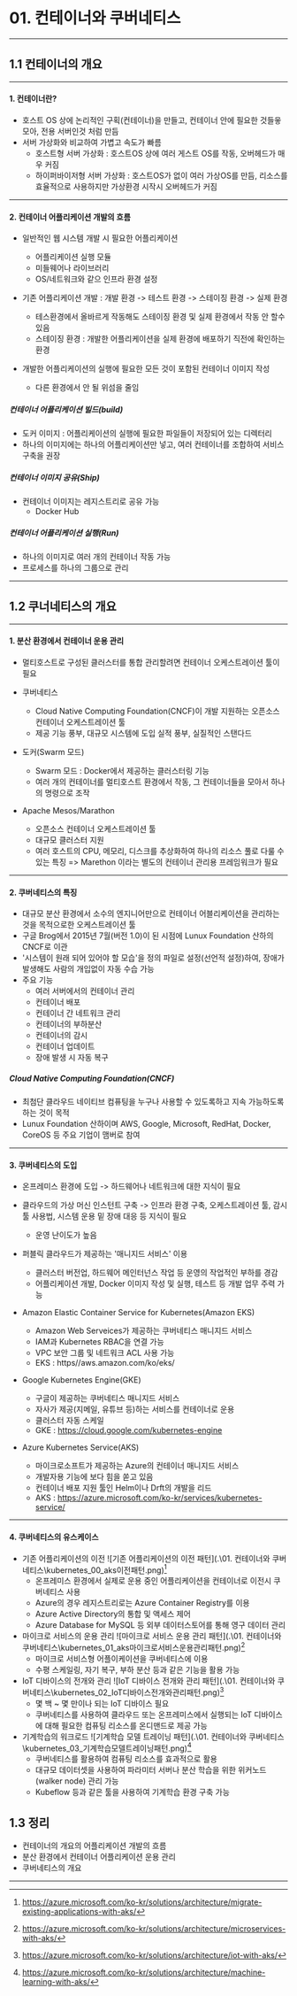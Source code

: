 # 01. 컨테이너와 쿠버네티스

---
## 1.1 컨테이너의 개요


---
#### 1. 컨테이너란? 
* 호스트 OS 상에 논리적인 구획(컨테이너)을 만들고, 컨테이너 안에 필요한 것들읗 모아, 전용 서버인것 처럼 만듬
* 서버 가상화와 비교하여 가볍고 속도가 빠름
	- 호스트형 서버 가상화 : 호스트OS 상에 여러 게스트 OS를 작동, 오버헤드가 매우 커짐
	- 하이퍼바이저형 서버 가상화 : 호스트OS가 없이 여러 가상OS를 만듬, 리소스를 효율적으로 사용하지만 가상환경 시작시 오버헤드가 커짐

---
#### 2. 컨테이너 어플리케이션 개발의 흐름
* 일반적인 웹 시스템 개발 시 필요한 어플리케이션
	- 어플리케이션 실행 모듈
	- 미들웨어나 라이브러리
	- OS/네트워크와 같으 인프라 환경 설정
	
* 기존 어플리케이션 개발 : 개발 환경 -> 테스트 환경 -> 스테이징 환경 -> 실제 환경
	- 테스환경에서 올바르게 작동해도 스테이징 환경 및 실제 환경에서 작동 안 할수 있음
	- 스테이징 환경 : 개발한 어플리케이션을 실제 환경에 배포하기 직전에 확인하는 환경
* 개발한 어플리케이션의 실행에 필요한 모든 것이 포함된 컨테이너 이미지 작성
	- 다른 환경에서 안 될 위섬을 줄임
	
##### 컨테이너 어플리케이션 빌드(build)
* 도커 이미지 : 어플리케이션의 실행에 필요한 파일들이 저장되어 있는 디렉터리
* 하나의 이미지에는 하나의 어플리케이션만 넣고, 여러 컨테이너를 조합하여 서비스 구축을 권장

##### 컨테이너 이미지 공유(Ship)
* 컨테이너 이미지는 레지스트리로 공유 가능
	- Docker Hub

##### 컨테이너 어플리케이션 실행(Run)
* 하나의 이미지로 여러 개의 컨테이너 작동 가능
* 프로세스를 하나의 그룹으로 관리

---
## 1.2 쿠너네티스의 개요

---
#### 1. 분산 환경에서 컨테이너 운용 관리
* 멀티호스트로 구성된 클러스터를 통합 관리할려면 컨테이너 오케스트레이션 툴이 필요

* 쿠버네티스
	- Cloud Native Computing Foundation(CNCF)이 개발 지원하는 오픈소스 컨테이너 오케스트레이션 툴
	- 제공 기능 풍부, 대규모 시스템에 도입 실적 풍부, 실질적인 스탠다드
* 도커(Swarm 모드)
	- Swarm 모드 : Docker에서 제공하는 클러스터링 기능
	- 여러 개의 컨테이너를 멀티호스트 환경에서 작동, 그 컨테이너들을 모아서 하나의 명령으로 조작
* Apache Mesos/Marathon
	- 오픈소스 컨테이너 오케스트레이션 툴
	- 대규모 클러스터 지원
	- 여러 호스트의 CPU, 메모리, 디스크를 추상화하여 하나의 리소스 풀로 다룰 수 있는 특징
    => Marethon 이라는 별도의 컨테이너 관리용 프레임워크가 필요
	
---
#### 2. 쿠버네티스의 특징
* 대규모 분산 환경에서 소수의 엔지니어만으로 컨테이너 어블리케이션을 관리하는 것을 목적으로한 오케스트레이션 툴
* 구글 Brog에서 2015년 7월(버전 1.0)이 된 시점에 Lunux Foundation 산하의 CNCF로 이관
* '시스템이 원래 되어 있어야 할 모습'을 정의 파일로 설정(선언적 설정)하여, 장애가 발생해도 사람의 개입없이 자동 수습 가능
* 주요 기능	
    - 여러 서버에서의 컨테이너 관리
	- 컨테이너 배포
    - 컨테이너 간 네트워크 관리
    - 컨테이너의 부하분산
    - 컨테이너의 감시
    - 컨테이너 업데이트
	- 장애 발생 시 자동 복구

##### Cloud Native Computing Foundation(CNCF)
* 최첨단 클라우드 네이티브 컴퓨팅을 누구나 사용할 수 있도록하고 지속 가능하도록 하는 것이 목적
* Lunux Foundation 산하이며 AWS, Google, Microsoft, RedHat, Docker, CoreOS 등 주요 기업이 맴버로 참여

---
#### 3. 쿠버네티스의 도입
* 온프레미스 환경에 도입 -> 하드웨어나 네트워크에 대한 지식이 필요
* 클라우드의 가상 머신 인스턴트 구축 -> 인프라 환경 구축, 오케스트레이션 툴, 감시 툴 사용법, 시스템 운용 밑 장애 대응 등 지식이 필요
    - 운영 난이도가 높음
* 퍼블릭 클라우드가 제공하는 '매니지드 서비스' 이용
    - 클러스터 버전업, 하드웨어 메인터넌스 작업 등 운영의 작업적인 부하를 경감
    - 어플리케이션 개발, Docker 이미지 작성 및 실행, 테스트 등 개발 업무 주력 가능

* Amazon Elastic Container Service for Kubernetes(Amazon EKS)
	- Amazon Web Serveices가 제공하는 쿠버네티스 매니지드 서비스
	- IAM과 Kubernetes RBAC을 연결 가능
	- VPC 보안 그룹 및 네트워크 ACL 사용 가능
	- EKS : https//aws.amazon.com/ko/eks/
* Google Kubernetes Engine(GKE)
	- 구글이 제공하는 쿠버네티스 매니지드 서비스
	- 자사가 제공(지메일, 유튜브 등)하는 서비스를 컨테이너로 운용
	- 클러스터 자동 스케일
	- GKE : https://cloud.google.com/kubernetes-engine
* Azure Kubernetes Service(AKS)
	- 마이크로소프트가 제공하는 Azure의 컨테이너 매니지드 서비스
	- 개발자용 기능에 보다 힘을 쏟고 있음
	- 컨테이너 배포 지원 툴인 Helm이나 Drft의 개발을 리드
	- AKS : https://azure.microsoft.com/ko-kr/services/kubernetes-service/
	
---
#### 4. 쿠버네티스의 유스케이스
* 기존 어플리케이션의 이전
![기존 어플리케이션의 이전 패턴](.\01. 컨테이너와 쿠버네티스\kubernetes_00_aks이전패턴.png)[^출처]
	- 온프레미스 환경에서 실제로 운용 중인 어플리케이션을 컨테이너로 이전시 쿠버네티스 사용
	- Azure의 경우 레지스트리로는 Azure Container Registry를 이용
	- Azure Active Directory의 통합 및 액세스 제어
	- Azure Database for MySQL 등 외부 데이터스토어를 통해 영구 데이터 관리
* 마이크로 서비스의 운용 관리
![마이크로 서비스 운용 관리 패턴](.\01. 컨테이너와 쿠버네티스\kubernetes_01_aks마이크로서비스운용관리패턴.png)[^출처2]
	- 마이크로 서비스형 어플이케이션을 쿠버네티스에 이용
	- 수평 스케일링, 자기 복구, 부하 분산 등과 같은 기능을 활용 가능
* IoT 디바이스의 전개와 관리
![IoT 디바이스 전개와 관리 패턴](.\01. 컨테이너와 쿠버네티스\kubernetes_02_IoT디바이스전개와관리패턴.png)[^출처3]
	- 몇 백 ~ 몇 만이나 되는 IoT 디바이스 필요
	- 쿠버네티스를 사용하여 클라우드 또는 온프레미스에서 실행되는 IoT 디바이스에 대해 필요한 컴퓨팅 리소스를 온디맨드로 제공 가능
* 기계학습의 워크로드
![기계학습 모델 트레이닝 패턴](.\01. 컨테이너와 쿠버네티스\kubernetes_03_기계학습모델트레이닝패턴.png)[^출처4]
	- 쿠버네티스를 활용하여 컴퓨팅 리소스를 효과적으로 활용
	- 대규모 데이터셋을 사용하여 파라미터 서버나 분산 학습을 위한 위커노드(walker node) 관리 가능
	- Kubeflow 등과 같은 툴을 사용하여 기계학습 환경 구축 가능

## 1.3 정리
* 컨테이너의 개요의 어플리케이션 개발의 흐름
* 분산 환경에서 컨테이너 어플리케이션 운용 관리
* 쿠버네티스의 개요


---
 [^출처]: https://azure.microsoft.com/ko-kr/solutions/architecture/migrate-existing-applications-with-aks/
 [^출처2]: https://azure.microsoft.com/ko-kr/solutions/architecture/microservices-with-aks/
 [^출처3]: https://azure.microsoft.com/ko-kr/solutions/architecture/iot-with-aks/
 [^출처4]: https://azure.microsoft.com/ko-kr/solutions/architecture/machine-learning-with-aks/
 
